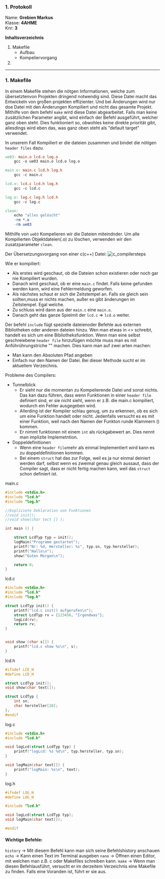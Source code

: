 ### 1. Protokoll
Name: **Grebien Markus**  
Klasse: **4AHME**  
Knr: **3**  


**Inhaltsverzeichnis**
 1. Makefile
	 + Aufbau
	 + Kompeliervorgang
 2. 
---

### 1.  Makefile
	
In einem Makefile stehen die nötgen Informationen, welche zum übersetztenvon Projekten dringend notwendig sind. Diese Datei macht das Entwickeln von großen projekten effizienter. Und bei Änderungen wird nur doe Datei mit den Änderungen Kompiliert und nicht das gesamte Projekt.
Mithilfe von dem befehl `make` wird diese Datei abgearbeitet. Falls man keine zusätzlichen Parameter angibt, wird einfach der Befehl ausgeführt, welcher ganz oben steht. Dies funktioniert so, obwohles keine direkte priorität gibt, allesdings wird eben das, was ganz oben steht als "default target" verwendet.

In unserem Fall Kompiliert er die dateien zusammen und bindet die nötigen `header files` dazu.
	
```Makefile
ue03: main.o lcd.o log.o
	gcc -o ue03 main.o lcd.o log.o

main.o: main.c lcd.h log.h
	gcc -c main.c

lcd.o: lcd.c lcd.h log.h
	gcc -c lcd.c

log.o: log.c log.h lcd.h
	gcc -c log.c

clean:
	echo "alles gelöscht"
	-rm *.o
	-rm ue03
```

Mithilfe von `ue03` Kompelieren wir die Dateien miteindnder.
Um alle Kompilierten Objektdateien(.o) zu löschen, verwenden wir den zusatzparameter `clean`.

Der Übersetzungsvorgang von einer c(c++) Datei:
![c_compilersteps]

Wie er kompiliert:
+ Als erstes wird geschaut, ob die Dateien schon existieren oder noch gar nie Kompiliert wurden. 
+ Danach wird geschaut, ob er eine `main.c` findet. Falls keine gefunden werden kann, wird eine Fehlermeldung geworfen.
+ Als nächstes schaut er sich die Zeitstempel an. Falls sie gleich sein sollten,muss er nichts machen, außer es gibt änderungen im Zeitstempel. Egal welche.
+ Zu schluss wird dann aus der `main.c` eine `main.o`.
+ Danach geht das ganze Spielmit der `lcd.c` => `lcd.o` weiter.

Der befehl `include` fügt spezielle dateienoder Befehle aus externen Bibliotheken oder anderen dateien hinzu. 
Wen man etwas in <>  schreibt, handelt es sich um eine Bibliotheksfunktion. Wenn man eine selbst geschreiebene `header file` hinzufügen möchte muss man es mit Anführührungstriche "" machen. Dies kann man auf zwei arten machen:
+ Man kann den Absoluten Pfad angeben
+ Einfach nur den Namen der Datei. Bei dieser Methode sucht er im aktuellem Verzeichnis.

Probleme des Compilers:
+ Tunnelblick
	+ Er sieht nur die momentan zu Kompelierende Datei und sonst nichts. Das kan dazu führen, dass wenn Funktionen in einer `header file` definiert sind, er sie nicht sieht, wenn er z.B. die main.c kompiliert, wodurch ein Fehler ausgegeben wird.
	+ Allerding ist der Kompiler schlau genug, um zu erkennen, ob es sich um eine Funktion handelt oder nicht. Jedenfalls versucht es es mit einer Funktion, weil nach den Namen der Funkton runde Klammern () kommen.
	+ Er nimmt funktionen nit einem `int`  als rückgabewert an. Dies nennt man  implizite Implemetntion.
+ Doppeldefinitionen
	+ Wenn eine `header file`mehr als einmal Implementiert wird kann es zu doppeldefinitionen kommen.
	+ Bei einem `struct` hat das zur Folge, weil es ja nur einmal deiniert werden darf, selbst wenn es zweimal genau gleich aussaut, dass der Compiler sagt, dass er nicht fertig machen kann, weil das `struct` schon definiert ist.

main.c
```C
#include <stdio.h>
#include "lcd.h"
#include "log.h"

//Expliziete Deklaration von Funktionen
//void init();
//void show(char tect [] );

int main () {

	struct LcdTyp typ = init();
	logMain("Programm gestartet");
	printf("Nr: %d, Hersteller: %s", typ.sn, typ.hersteller);
	printf("Hallo\n");
	show("Guten Morgen\n");

	return 0;
}
```

lcd.c
```C
#include <stdio.h>
#include "lcd.h"
#include "log.h"

struct LcdTyp init() {
	printf("lcd.c init() aufgerufen\n");
	struct LcdTyp rv = {123456, "Irgendwas"};
	logLcd(rv);
	return rv;
}


void show (char s[]) {
	printf("lcd.c show %s\n", s);
}
```
lcd.h
```C
#ifndef LCD_H
#define LCD_H

struct LcdTyp init();
void show(char text[]);

struct LcdTyp {
	int sn;
	char hersteller[20];
};
#endif
```
log.c
```C
#include <stdio.h>
#include "lcd.h"

void logLcd(struct LcdTyp typ) {
	printf("logLcd: %s %d\n", typ.hersteller, typ.sn);
}

void logMain(char text[]) {
	printf("logMain: %s\n", text);
}
```
log.h
```C
#ifndef LOG_H
#define LOG_H

#include "lcd.h"

void logLcd(struct LcdTyp typ);
void logMain(char text[]);

#endif
```

#### Wichtige Befehle:
`history` -> Mit diesem Befehl kann man sich seine Befehlshistory anschauen
`echo` -> Kann einen Text im Terminal ausgeben
`nano` -> Öffnen einen Editor, mit welchen man z.B. c oder Makefiles schreiben kann.
`make` -> Wenn man diesen Befehlausführt, versucht er im derzeitem Verzeichnis eine Makefile zu finden. Falls eine Voranden ist, führt er sie aus.

[c_compilersteps]: http://fbmathe.bbs-bingen.de/Informatik/C_plusplus/Uebersetzungsvorgang__c++.jpg
